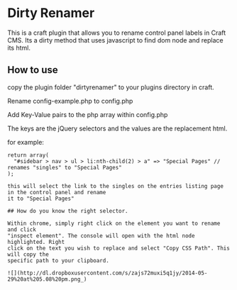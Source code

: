 # Dirty Renamer

This is a craft plugin that allows you to rename control panel labels in Craft
CMS. Its a dirty method that uses javascript to find dom node and replace its
html.


## How to use

copy the plugin folder "dirtyrenamer" to your plugins directory in craft.

Rename config-example.php to config.php

Add Key-Value pairs to the php array within config.php

The keys are the jQuery selectors and the values are the replacement html.

for example:

```
return array(
  "#sidebar > nav > ul > li:nth-child(2) > a" => "Special Pages" // renames "singles" to "Special Pages"
);

this will select the link to the singles on the entries listing page in the control panel and rename 
it to "Special Pages"

## How do you know the right selector.

Within chrome, simply right click on the element you want to rename and click 
"inspect element". The console will open with the html node highlighted. Right
click on the text you wish to replace and select "Copy CSS Path". This will copy the 
specific path to your clipboard.

![](http://dl.dropboxusercontent.com/s/zajs72muxi5q1jy/2014-05-29%20at%205.08%20pm.png_)